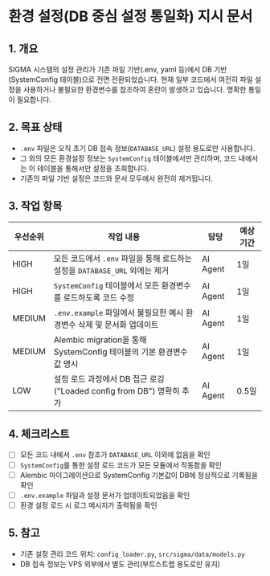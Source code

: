# 환경 설정(DB 중심 설정 통일화) 지시 문서

## 1. 개요

SIGMA 시스템의 설정 관리가 기존 파일 기반(.env, yaml 등)에서 DB 기반(SystemConfig 테이블)으로 전면 전환되었습니다. 현재 일부 코드에서 여전히 파일 설정을 사용하거나 불필요한 환경변수를 참조하여 혼란이 발생하고 있습니다. 명확한 통일이 필요합니다.

## 2. 목표 상태

* `.env` 파일은 오직 초기 DB 접속 정보(`DATABASE_URL`) 설정 용도로만 사용합니다.
* 그 외의 모든 환경설정 정보는 `SystemConfig` 테이블에서만 관리하며, 코드 내에서는 이 테이블을 통해서만 설정을 조회합니다.
* 기존의 파일 기반 설정은 코드와 문서 모두에서 완전히 제거됩니다.

## 3. 작업 항목

| 우선순위   | 작업 내용                                                | 담당       | 예상 기간 |
| ------ | ---------------------------------------------------- | -------- | ----- |
| HIGH   | 모든 코드에서 `.env` 파일을 통해 로드하는 설정을 `DATABASE_URL` 외에는 제거 | AI Agent | 1일    |
| HIGH   | `SystemConfig` 테이블에서 모든 환경변수를 로드하도록 코드 수정            | AI Agent | 1일    |
| MEDIUM | `.env.example` 파일에서 불필요한 예시 환경변수 삭제 및 문서화 업데이트       | AI Agent | 1일    |
| MEDIUM | Alembic migration을 통해 SystemConfig 테이블의 기본 환경변수 값 명시 | AI Agent | 1일    |
| LOW    | 설정 로드 과정에서 DB 접근 로깅("Loaded config from DB") 명확히 추가  | AI Agent | 0.5일  |

## 4. 체크리스트

* [ ] 모든 코드 내에서 `.env` 참조가 `DATABASE_URL` 이외에 없음을 확인
* [ ] `SystemConfig`를 통한 설정 로드 코드가 모든 모듈에서 작동함을 확인
* [ ] Alembic 마이그레이션으로 SystemConfig 기본값이 DB에 정상적으로 기록됨을 확인
* [ ] `.env.example` 파일과 설정 문서가 업데이트되었음을 확인
* [ ] 환경 설정 로드 시 로그 메시지가 출력됨을 확인

## 5. 참고

* 기존 설정 관리 코드 위치: `config_loader.py`, `src/sigma/data/models.py`
* DB 접속 정보는 VPS 외부에서 별도 관리(부트스트랩 용도로만 유지)

